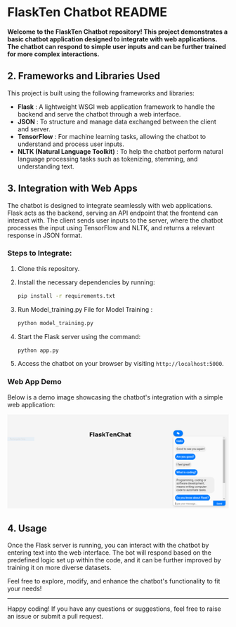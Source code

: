 # FlaskTen Chatbot README

**Welcome to the  FlaskTen Chatbot repository! This project demonstrates a basic chatbot application designed to integrate with web applications. The chatbot can respond to simple user inputs and can be further trained for more complex interactions.**

## 2. Frameworks and Libraries Used

This project is built using the following frameworks and libraries:

- **Flask** : A lightweight WSGI web application framework to handle the backend and serve the chatbot through a web interface.
- **JSON** : To structure and manage data exchanged between the client and server.
- **TensorFlow** : For machine learning tasks, allowing the chatbot to understand and process user inputs.
- **NLTK (Natural Language Toolkit)** : To help the chatbot perform natural language processing tasks such as tokenizing, stemming, and understanding text.

## 3. Integration with Web Apps

The chatbot is designed to integrate seamlessly with web applications. Flask acts as the backend, serving an API endpoint that the frontend can interact with. The client sends user inputs to the server, where the chatbot processes the input using TensorFlow and NLTK, and returns a relevant response in JSON format.

### Steps to Integrate:
1. Clone this repository.
   
2. Install the necessary dependencies by running:
   ```bash
   pip install -r requirements.txt
   ```
3. Run Model_training.py File for Model Training :
   ```bash
   python model_training.py
   ```
4. Start the Flask server using the command:
   ```bash
   python app.py
   ```
5. Access the chatbot on your browser by visiting `http://localhost:5000`.

### Web App Demo

Below is a demo image showcasing the chatbot's integration with a simple web application:

![FlaskTen Chatbot](Capture.PNG)

## 4. Usage

Once the Flask server is running, you can interact with the chatbot by entering text into the web interface. The bot will respond based on the predefined logic set up within the code, and it can be further improved by training it on more diverse datasets.

Feel free to explore, modify, and enhance the chatbot's functionality to fit your needs!

---

Happy coding! If you have any questions or suggestions, feel free to raise an issue or submit a pull request.
